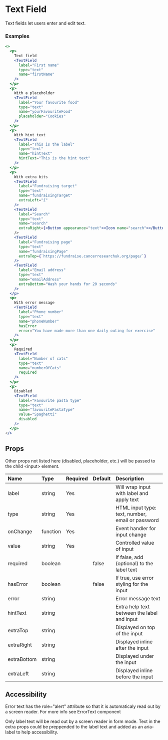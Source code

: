 # Text Field

Text fields let users enter and edit text.

### Examples

```.jsx
<>
  <p>
    Text field
    <TextField
      label="First name"
      type="text"
      name="firstName"
    />
  </p>
  <p>
    With a placeholder
    <TextField
      label="Your favourite food"
      type="text"
      name="yourFavouriteFood"
      placeholder="Cookies"
    />
  </p>
  <p>
    With hint text
    <TextField
      label="This is the label"
      type="text"
      name="hintText"
      hintText="This is the hint text"
    />
  </p>
  <p>
    With extra bits
    <TextField
      label="Fundraising target"
      type="text"
      name="fundraisingTarget"
      extraLeft="£"
    />
    <TextField
      label="Search"
      type="text"
      name="search"
      extraRight={<Button appearance="text"><Icon name="search"></Button>}
    />
    <TextField
      label="Fundraising page"
      type="text"
      name="fundraisingPage"
      extraTop={`https://fundraise.cancerresearchuk.org/page/`}
    />
    <TextField
      label="Email address"
      type="text"
      name="emailAddress"
      extraBottom="Wash your hands for 20 seconds"
    />
  </p>
  <p>
    With error message
    <TextField
      label="Phone number"
      type="text"
      name="phoneNumber"
      hasError
      error="You have made more than one daily outing for exercise"
    />
  </p>
  <p>
    Required
    <TextField
      label="Number of cats"
      type="text"
      name="numberOfCats"
      required
    />
  </p>
  <p>
    Disabled
    <TextField
      label="Favourite pasta type"
      type="text"
      name="favouritePastaType"
      value="Spaghetti"
      disabled
    />
  </p>
</>
```

## Props

Other props not listed here (disabled, placeholder, etc.) will be passed to the child &lt;input&gt; element.

| Name        | Type     | Required | Default | Description                                      |
| :---------- | :------- | :------- | :------ | :----------------------------------------------- |
| label       | string   | Yes      |         | Will wrap input with label and apply text        |
| type        | string   | Yes      |         | HTML input type: text, number, email or password |
| onChange    | function | Yes      |         | Event handler for input change                   |
| value       | string   | Yes      |         | Controlled value of input                        |
| required    | boolean  |          | false   | If false, add (optional) to the label text       |
| hasError    | boolean  |          | false   | If true, use error styling for the input         |
| error       | string   |          |         | Error message text                               |
| hintText    | string   |          |         | Extra help text between the label and input      |
| extraTop    | string   |          |         | Displayed on top of the input                    |
| extraRight  | string   |          |         | Displayed inline after the input                 |
| extraBottom | string   |          |         | Displayed under the input                        |
| extraLeft   | string   |          |         | Displayed inline before the input                |

## Accessibility

Error text has the role="alert" attribute so that it is automaticaly read out by a screen reader. For more info see ErrorText component

Only label text will be read out by a screen reader in form mode. Text in the extra props could be preppended to the label text and added as an aria-label to help accessibility.
